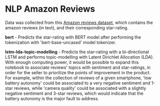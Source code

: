 # NLP Amazon Reviews

Data was collected from this <a href="https://www.kaggle.com/datasets/bittlingmayer/amazonreviews">Amazon reviews dataset</a>, which contains the amazon reviews (in text), and their corresponding star-rating.

<strong>bert</strong> - Predicts the star-rating with BERT model after performing the tokenization with 'bert-base-uncased' model tokenizer.  

<strong>lstm-lda-topic-modelling</strong> - Predicts the star-rating with a bi-directional LSTM and performs topic-modelling with Latent Dirichlet Allocation (LDA). With enough computing power, it would be possible to expand this notebook to associate reviews' topics with sentiment and star-ratings, in order for the seller to prioritize the points of improvement in the product.  
For example, within the collection of reviews of a given smartphone, 'low battery autonomy' could be associated to a very negative sentiment and 1-star reviews, while 'camera quality' could be associated with a slightly negative sentiment and 3-star reviews, which would indicate that the battery autonomy is the major fault to address.
